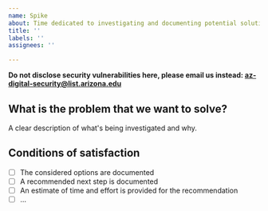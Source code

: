 ```yaml
---
name: Spike
about: Time dedicated to investigating and documenting potential solutions to a problem.
title: ''
labels: ''
assignees: ''

---
```


**Do not disclose security vulnerabilities here, please email us instead: 
az-digital-security@list.arizona.edu**

## What is the problem that we want to solve?
A clear description of what's being investigated and why.

## Conditions of satisfaction
- [ ] The considered options are documented
- [ ] A recommended next step is documented
- [ ] An estimate of time and effort is provided for the recommendation
- [ ] …
